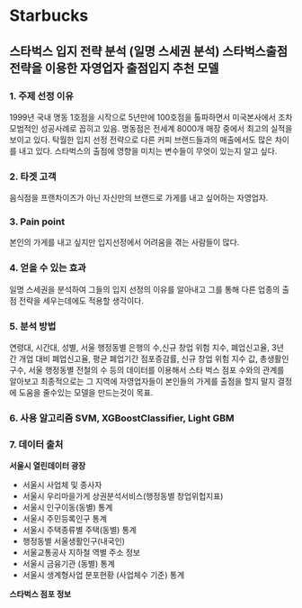 # Starbucks

## 스타벅스 입지 전략 분석 (일명 스세권 분석) 스타벅스출점전략을 이용한 자영업자 출점입지 추천 모델 

### 1. 주제 선정 이유
1999년 국내 명동 1호점을 시작으로 5년만에 100호점을 톨파하면서 미국본사에서 조차 모범적인 성공사례로 꼽히고 있음. 명동점은 전세계 8000개 매장 중에서 최고의 실적을 보이고 있다. 탁월한 입지 선정 전략으로 다른 커피 브랜드들과의 매출에서도 많은 차이를 내고 있다. 스타벅스의 출점에 영향을 미치는 변수들이 무엇이 있는지 알고 싶다. 

### 2. 타겟 고객
음식점을 프랜차이즈가 아닌 자신만의 브랜드로 가게를 내고 싶어하는 자영업자.

### 3. Pain point
본인의 가게를 내고 싶지만 입지선정에서 어려움을 겪는 사람들이 많다.

### 4. 얻을 수 있는 효과
일명 스세권을 분석하여 그들의 입지 선정의 이유를 알아내고 그를 통해 다른 업종의 출점 전략을 세우는데에도 적용할 생각이다.    

### 5. 분석 방법
연령대, 시간대, 성별, 서울 행정동별 은행의 수,신규 창업 위험 지수, 폐업신고율,	3년 간 개업 대비 폐업신고율, 평균 폐업기간	점포증감률,	신규 창업 위험 지수 값,	총생활인구수, 서울 행정동별 전철의 수 등의 데이터를 이용해서 스타 벅스 점포 수와의 관계를 알아보고 최종적으로는 그 지역에 자영업자들이 본인들의 가게를 출점을 할지 말지 결정에 도움을 줄수있는 모델을 만드는것이 목표. 

### 6. 사용 알고리즘 SVM, XGBoostClassifier, Light GBM

### 7. 데이터 출처 
__서울시 열린데이터 광장__ 
* 서울시 사업체 및 종사자  
* 서울시 우리마을가게 상권분석서비스(행정동별 창업위헙지표)  
* 서울시 인구이동(동별) 통계  
* 서울시 주민등록인구 통계  
* 서울시 주택종류별 주택(동별) 통계  
* 행정동별 서울생활인구(내국인)  
* 서울교통공사 지하철 역별 주소 정보  
* 서울시 금융기관 (동별) 통계  
* 서울시 생계형사업 분포현황 (사업체수 기준) 통계  

__스타벅스 점포 정보__
